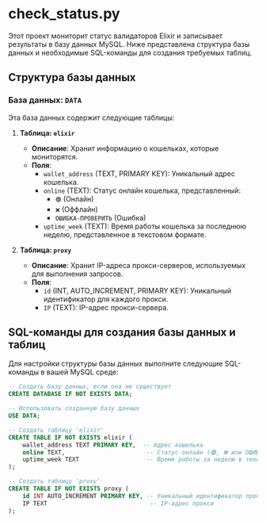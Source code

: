 # check_status.py

Этот проект мониторит статус валидаторов Elixir и записывает результаты в базу данных MySQL. Ниже представлена структура базы данных и необходимые SQL-команды для создания требуемых таблиц.

## Структура базы данных

### База данных: `DATA`

Эта база данных содержит следующие таблицы:

1. **Таблица: `elixir`**
   - **Описание**: Хранит информацию о кошельках, которые мониторятся.
   - **Поля**:
     - `wallet_address` (TEXT, PRIMARY KEY): Уникальный адрес кошелька.
     - `online` (TEXT): Статус онлайн кошелька, представленный:
       - `🟢` (Онлайн)
       - `❌` (Оффлайн)
       - `ОШИБКА-ПРОВЕРИТЬ` (Ошибка)
     - `uptime_week` (TEXT): Время работы кошелька за последнюю неделю, представленное в текстовом формате.

2. **Таблица: `proxy`**
   - **Описание**: Хранит IP-адреса прокси-серверов, используемых для выполнения запросов.
   - **Поля**:
     - `id` (INT, AUTO_INCREMENT, PRIMARY KEY): Уникальный идентификатор для каждого прокси.
     - `IP` (TEXT): IP-адрес прокси-сервера.

## SQL-команды для создания базы данных и таблиц

Для настройки структуры базы данных выполните следующие SQL-команды в вашей MySQL среде:

```sql
-- Создать базу данных, если она не существует
CREATE DATABASE IF NOT EXISTS DATA;

-- Использовать созданную базу данных
USE DATA;

-- Создать таблицу 'elixir'
CREATE TABLE IF NOT EXISTS elixir (
    wallet_address TEXT PRIMARY KEY,  -- Адрес кошелька
    online TEXT,                       -- Статус онлайн (🟢, ❌ или ОШИБКА-ПРОВЕРИТЬ)
    uptime_week TEXT                   -- Время работы за неделю в текстовом формате
);

-- Создать таблицу 'proxy'
CREATE TABLE IF NOT EXISTS proxy (
    id INT AUTO_INCREMENT PRIMARY KEY, -- Уникальный идентификатор прокси
    IP TEXT                             -- IP-адрес прокси
);
